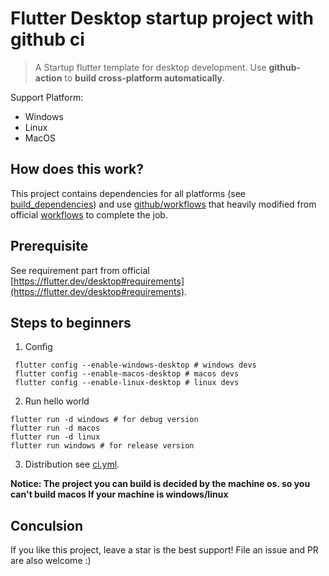 # Flutter Desktop startup project with github ci

> A Startup flutter template for desktop development. Use **github-action** to **build cross-platform automatically**.

Support Platform:
- Windows
- Linux
- MacOS

## How does this work?
This project contains dependencies for all platforms (see [build_dependencies](build_dependencies)) and use [github/workflows](.github/workflows) that heavily modified from official [workflows](https://github.com/google/flutter-desktop-embedding/blob/master/.github/workflows/ci.yml) to complete the job.

## Prerequisite
See requirement part from official [https://flutter.dev/desktop#requirements](https://flutter.dev/desktop#requirements).

## Steps to beginners
1. Config
```
 flutter config --enable-windows-desktop # windows devs
 flutter config --enable-macos-desktop # macos devs
 flutter config --enable-linux-desktop # linux devs
```
2. Run hello world
```
flutter run -d windows # for debug version
flutter run -d macos
flutter run -d linux
flutter run windows # for release version 
```
3. Distribution
see [ci.yml](.github/workflows/ci.yml).

**Notice: The project you can build is decided by the machine os. so you can't build macos If your machine is windows/linux**

## Conculsion
If you like this project, leave a star is the best support! File an issue and PR are also welcome :)
